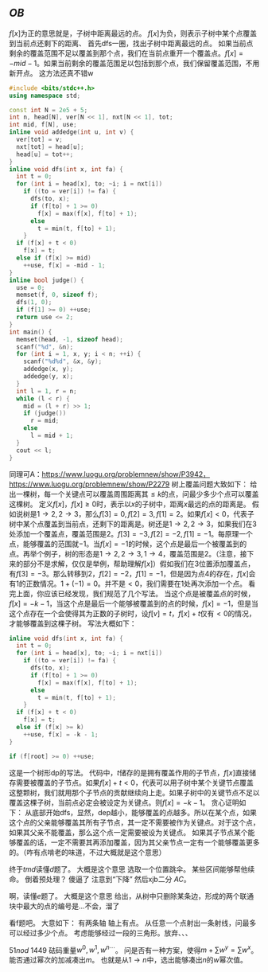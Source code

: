 
## $OB$

$f[x]$为正的意思就是，子树中距离最远的点。
$f[x]$为负，则表示子树中某个点覆盖到当前点还剩下的距离、
首先$\text{dfs}$一圈，找出子树中距离最远的点。
如果当前点剩余的覆盖范围不足以覆盖到那个点，我们在当前点重开一个覆盖点。$f[x] = -mid - 1$。如果当前剩余的覆盖范围足以包括到那个点，我们保留覆盖范围，不用新开点。
这方法还真不错w
```cpp
#include <bits/stdc++.h>
using namespace std;

const int N = 2e5 + 5;
int n, head[N], ver[N << 1], nxt[N << 1], tot;
int mid, f[N], use;
inline void addedge(int u, int v) {
  ver[tot] = v;
  nxt[tot] = head[u];
  head[u] = tot++;
}
inline void dfs(int x, int fa) {
  int t = 0;
  for (int i = head[x], to; ~i; i = nxt[i])
    if ((to = ver[i]) != fa) {
      dfs(to, x);
      if (f[to] + 1 >= 0)
        f[x] = max(f[x], f[to] + 1);
      else
        t = min(t, f[to] + 1);
    }
  if (f[x] + t < 0)
    f[x] = t;
  else if (f[x] >= mid)
    ++use, f[x] = -mid - 1;
}
inline bool judge() {
  use = 0;
  memset(f, 0, sizeof f);
  dfs(1, 0);
  if (f[1] >= 0) ++use;
  return use <= 2;
}
int main() {
  memset(head, -1, sizeof head);
  scanf("%d", &n);
  for (int i = 1, x, y; i < n; ++i) {
    scanf("%d%d", &x, &y);
    addedge(x, y);
    addedge(y, x);
  }
  int l = 1, r = n;
  while (l < r) {
    mid = (l + r) >> 1;
    if (judge())
      r = mid;
    else
      l = mid + 1;
  }
  cout << l;
}
```

同理可$\text{A}$：https://www.luogu.org/problemnew/show/P3942，https://www.luogu.org/problemnew/show/P2279
树上覆盖问题大致如下：
给出一棵树，每一个关键点可以覆盖周围距离其$\le k$的点，问最少多少个点可以覆盖这棵树。
定义$f[x]$，$f[x]\ge 0$时，表示以$x$的子树中，距离$x$最远的点的距离是。
假如说树是$1 \rightarrow 2, 2 \rightarrow 3$，那么$f[3] = 0, f[2] = 3, f[1] = 2$。如果$f[x] < 0$，代表子树中某个点覆盖到当前点，还剩下的距离是。树还是$1 \rightarrow 2, 2 \rightarrow 3$，如果我们在$3$处添加一个覆盖点，覆盖范围是$2$。$f[3] = -3, f[2] = -2, f[1] = -1$。每原理一个点，能够覆盖的范围就$-1$。当$f[x] = -1$的时候，这个点是最后一个被覆盖到的点。再举个例子，树的形态是$1 \rightarrow 2, 2 \rightarrow 3, 1 \rightarrow 4$，覆盖范围是$2$。（注意，接下来的部分不是求解，仅仅是举例，帮助理解$f[x]$）假如我们在$3$位置添加覆盖点，有$f[3] = -3$。那么转移到$2$，$f[2] = -2$，$f[1] = -1$，但是因为点$4$的存在，$f[x]$会有$1$的正数情况。$1 + (-1) = 0$。并不是$< 0$，我们需要在$1$处再次添加一个点。
看完上面，你应该已经发现，我们规范了几个写法。
当这个点是被覆盖点的时候，$f[x] = - k - 1$，当这个点是最后一个能够被覆盖到的点的时候，$f[x] = -1$，但是当这个点存在一个会使得其为正数的子树时，设$f[v] = t$，$f[x] + t$仅有$< 0$的情况，才能够覆盖到这棵子树。
写法大概如下：
```cpp
inline void dfs(int x, int fa) {
  int t = 0;
  for (int i = head[x], to; ~i; i = nxt[i])
    if ((to = ver[i]) != fa) {
      dfs(to, x);
      if (f[to] + 1 >= 0)
        f[x] = max(f[x], f[to] + 1);
      else
        t = min(t, f[to] + 1);
    }
  if (f[x] + t < 0)
    f[x] = t;
  else if (f[x] >= k)
    ++use, f[x] = -k - 1;
}

if (f[root] >= 0) ++use;
```
这是一个树形$\text{dp}$的写法。
代码中，$t$储存的是拥有覆盖作用的子节点，$f[x]$直接储存需要被覆盖的子节点。如果$f[x] + t < 0$，代表可以用子树中某个关键节点覆盖这整颗树，我们就用那个子节点的贡献继续向上走。如果子树中的关键节点不足以覆盖这棵子树，当前点必定会被设定为关键点。则$f[x] = -k - 1$。
贪心证明如下：
从底部开始$\text{dfs}$，显然，$\text{dep}$越小，能够覆盖的点越多。所以在某个点，如果这个点的父亲能够覆盖其所有子节点，其一定不需要被作为关键点。对于这个点，如果其父亲不能覆盖，那么这个点一定需要被设为关键点。
如果其子节点某个能够覆盖的话，一定不需要其再添加覆盖，因为其父亲节点一定有一个能够覆盖更多的。（咋有点啃老的味道，不过大概就是这个意思）

终于$tmd$读懂$d$题了。
大概是这个意思
选取一个位置跳伞。
某些区间能够帮他续命。
倒着预处理？
傻逼了
注意到“下降”
然后xjb二分
$AC$。

啊，读懂$e$题了。
大概是这个意思
给出，从树中只删除某条边，形成的两个联通块中最大的点的编号是...不会，溜了

看$\text{f}$题吧。
大意如下：
有两条轴
轴上有点。
从任意一个点射出一条射线，问最多可以经过多少个点。
考虑能够经过一段的三角形。放弃、、、

$51nod \ 1449$
砝码重量$w^0, w^1, w^{n\cdots}$。
问是否有一种方案，使得$m + \sum{w^y} = \sum{w^x}$。
能否通过幂次的加减凑出$m$。	
也就是从$1 \rightarrow n$中，选出能够凑出$n$的$w$幂次值。

<!--stackedit_data:
eyJoaXN0b3J5IjpbMTczMDE0MDgyMSwtMTkxOTg2OTA4NSwtMT
g2NzExOTEzNSwtNTc5MDM3NTQyXX0=
-->